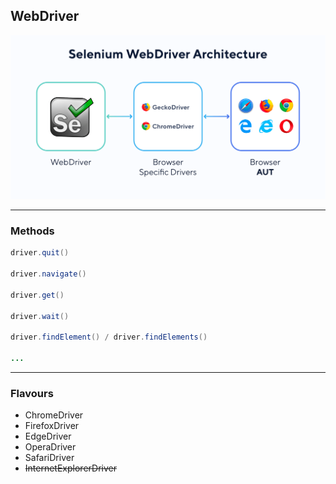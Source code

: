 ## WebDriver

![logo](../../assets/webdriver.png)

---

### Methods

```java
driver.quit()

driver.navigate()

driver.get()

driver.wait()

driver.findElement() / driver.findElements()

...
```
---
### Flavours

- ChromeDriver
- FirefoxDriver
- EdgeDriver
- OperaDriver
- SafariDriver
- ~~InternetExplorerDriver~~

